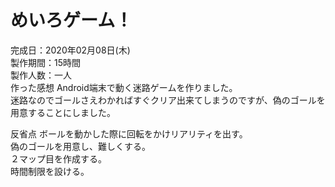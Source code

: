 # めいろゲーム！  
完成日：2020年02月08日(木)  
製作期間：15時間  
製作人数：一人  
作った感想
Android端末で動く迷路ゲームを作りました。  
迷路なのでゴールさえわかればすぐクリア出来てしまうのですが、偽のゴールを用意することにしました。  

反省点
ボールを動かした際に回転をかけリアリティを出す。  
偽のゴールを用意し、難しくする。  
２マップ目を作成する。  
時間制限を設ける。  
